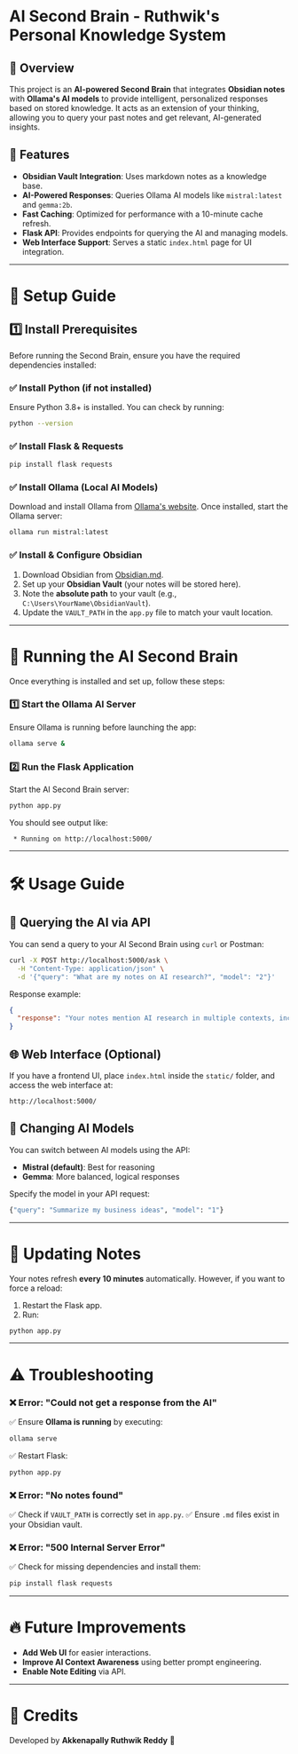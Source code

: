 # AI Second Brain - Ruthwik's Personal Knowledge System

## 📌 Overview
This project is an **AI-powered Second Brain** that integrates **Obsidian notes** with **Ollama's AI models** to provide intelligent, personalized responses based on stored knowledge. It acts as an extension of your thinking, allowing you to query your past notes and get relevant, AI-generated insights.

## 🚀 Features
- **Obsidian Vault Integration**: Uses markdown notes as a knowledge base.
- **AI-Powered Responses**: Queries Ollama AI models like `mistral:latest` and `gemma:2b`.
- **Fast Caching**: Optimized for performance with a 10-minute cache refresh.
- **Flask API**: Provides endpoints for querying the AI and managing models.
- **Web Interface Support**: Serves a static `index.html` page for UI integration.

---

# 🔧 Setup Guide

## 1️⃣ Install Prerequisites
Before running the Second Brain, ensure you have the required dependencies installed:

### ✅ Install Python (if not installed)
Ensure Python 3.8+ is installed. You can check by running:
```sh
python --version
```

### ✅ Install Flask & Requests
```sh
pip install flask requests
```

### ✅ Install Ollama (Local AI Models)
Download and install Ollama from [Ollama's website](https://ollama.ai). Once installed, start the Ollama server:
```sh
ollama run mistral:latest
```

### ✅ Install & Configure Obsidian
1. Download Obsidian from [Obsidian.md](https://obsidian.md).
2. Set up your **Obsidian Vault** (your notes will be stored here).
3. Note the **absolute path** to your vault (e.g., `C:\Users\YourName\ObsidianVault`).
4. Update the `VAULT_PATH` in the `app.py` file to match your vault location.

---

# 🚀 Running the AI Second Brain
Once everything is installed and set up, follow these steps:

### 1️⃣ Start the Ollama AI Server
Ensure Ollama is running before launching the app:
```sh
ollama serve &
```

### 2️⃣ Run the Flask Application
Start the AI Second Brain server:
```sh
python app.py
```
You should see output like:
```
 * Running on http://localhost:5000/
```

---

# 🛠️ Usage Guide

## 📡 Querying the AI via API
You can send a query to your AI Second Brain using `curl` or Postman:
```sh
curl -X POST http://localhost:5000/ask \
  -H "Content-Type: application/json" \
  -d '{"query": "What are my notes on AI research?", "model": "2"}'
```

Response example:
```json
{
  "response": "Your notes mention AI research in multiple contexts, including deep learning, reinforcement learning..."
}
```

## 🌐 Web Interface (Optional)
If you have a frontend UI, place `index.html` inside the `static/` folder, and access the web interface at:
```
http://localhost:5000/
```

## 🧠 Changing AI Models
You can switch between AI models using the API:
- **Mistral (default)**: Best for reasoning
- **Gemma**: More balanced, logical responses

Specify the model in your API request:
```sh
{"query": "Summarize my business ideas", "model": "1"}
```

---

# 🔄 Updating Notes
Your notes refresh **every 10 minutes** automatically. However, if you want to force a reload:
1. Restart the Flask app.
2. Run:
```sh
python app.py
```

---

# ⚠️ Troubleshooting

### ❌ Error: "Could not get a response from the AI"
✅ Ensure **Ollama is running** by executing:
```sh
ollama serve
```
✅ Restart Flask:
```sh
python app.py
```

### ❌ Error: "No notes found"
✅ Check if `VAULT_PATH` is correctly set in `app.py`.
✅ Ensure `.md` files exist in your Obsidian vault.

### ❌ Error: "500 Internal Server Error"
✅ Check for missing dependencies and install them:
```sh
pip install flask requests
```

---

# 🔥 Future Improvements
- **Add Web UI** for easier interactions.
- **Improve AI Context Awareness** using better prompt engineering.
- **Enable Note Editing** via API.

---

# 🤝 Credits
Developed by **Akkenapally Ruthwik Reddy** 🎯
